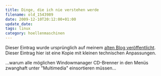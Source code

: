 ```yaml
---
title: Dinge, die ich nie verstehen werde
filename: old_1543989
date: 2009-12-10T20:12:00+01:00
update_date:
tags: linux
category: hoellenmaschinen
---
```

Dieser Eintrag wurde ursprünglich auf meinem [alten Blog veröffentlicht](https://stu.blogger.de/stories/1543989/). Dieser Eintrag hier ist eine Kopie mit kleinen technischen Anpassungen.

…warum alle möglichen Windowmanager CD-Brenner in den Menüs zwanghaft unter "Multimedia" einsortieren müssen…
